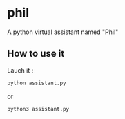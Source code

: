 # phil
A python virtual assistant named "Phil"

## How to use it
Lauch it :
```bash
python assistant.py
```
or
```bash
python3 assistant.py
```